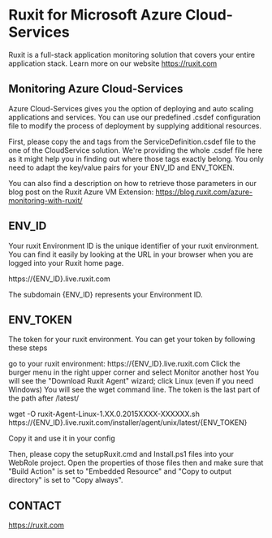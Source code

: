 Ruxit for Microsoft Azure Cloud-Services
========================================

Ruxit is a full-stack application monitoring solution that covers your entire application stack. Learn more on our website https://ruxit.com

Monitoring Azure Cloud-Services
-------------------------------

Azure Cloud-Services gives you the option of deploying and auto scaling applications and services.
You can use our predefined .csdef configuration file to modify the process of deployment by supplying additional resources. 

First, please copy the <LocalResources> and <Startup> tags from the ServiceDefinition.csdef file to the one of the CloudService solution. We're providing the whole .csdef file here as it might help you in finding out where those tags exactly belong.
You only need to adapt the key/value pairs for your ENV_ID and ENV_TOKEN.

You can also find a description on how to retrieve those parameters in our blog post on the Ruxit Azure VM Extension: https://blog.ruxit.com/azure-monitoring-with-ruxit/

ENV_ID
------------
Your ruxit Environment ID is the unique identifier of your ruxit environment. You can find it easily by looking at the URL in your browser when you are logged into your Ruxit home page.

https://{ENV_ID}.live.ruxit.com

The subdomain {ENV_ID} represents your Environment ID.

ENV_TOKEN
-----------
The token for your ruxit environment. You can get your token by following these steps

go to your ruxit environment: https://{ENV_ID}.live.ruxit.com
Click the burger menu in the right upper corner and select Monitor another host
You will see the "Download Ruxit Agent" wizard; click Linux (even if you need Windows)
You will see the wget command line. The token is the last part of the path after /latest/

wget -O ruxit-Agent-Linux-1.XX.0.2015XXXX-XXXXXX.sh https://{ENV_ID}.live.ruxit.com/installer/agent/unix/latest/{ENV_TOKEN}

Copy it and use it in your config

Then, please copy the setupRuxit.cmd and Install.ps1 files into your WebRole project. Open the properties of those files then and make sure that "Build Action" is set to "Embedded Resource" and "Copy to output directory" is set to "Copy always".


CONTACT
-------

https://ruxit.com




